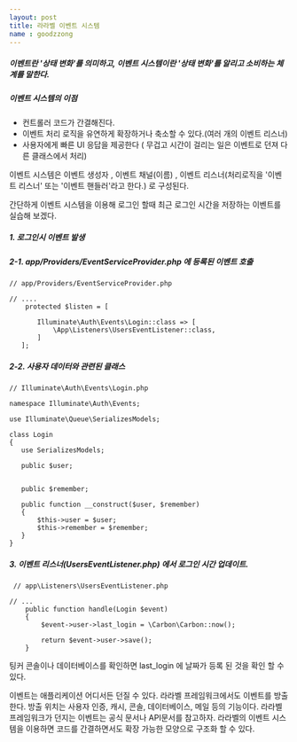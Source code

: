```yaml
---
layout: post
title: 라라벨 이벤트 시스템
name : goodzzong
---
```


##### 이벤트란 '상태 변화'를 의미하고, 이벤트 시스템이란 '상태 변화'를 알리고 소비하는 체계를 말한다.

##### 이벤트 시스템의 이점

* 컨트롤러 코드가 간결해진다.
* 이벤트 처리 로직을 유연하게 확장하거나 축소할 수 있다.(여러 개의 이벤트 리스너)
* 사용자에게 빠른 UI 응답을 제공한다 ( 무겁고 시간이 걸리는 일은 이벤트로 던져 다른 클래스에서 처리)

이벤트 시스템은 이벤트 생성자 , 이벤트 채널(이름) , 이벤트 리스너(처리로직을 '이벤트 리스너' 또는 '이벤트 핸들러'라고 한다.)
로 구성된다.

간단하게 이벤트 시스템을 이용해 로그인 할때 최근 로그인 시간을 저장하는 이벤트를 실습해 보겠다.


 ##### 1. 로그인시 이벤트 발생
 ##### 2-1. app/Providers/EventServiceProvider.php 에 등록된 이벤트 호출
 ~~~
 // app/Providers/EventServiceProvider.php
 
 // ....
     protected $listen = [

        Illuminate\Auth\Events\Login::class => [
            \App\Listeners\UsersEventListener::class,
        ]
    ];
 
 ~~~
##### 2-2. 사용자 데이터와 관련된 클래스

 ~~~
 // Illuminate\Auth\Events\Login.php
 
namespace Illuminate\Auth\Events;

use Illuminate\Queue\SerializesModels;

class Login
{
    use SerializesModels;

    public $user;


    public $remember;

    public function __construct($user, $remember)
    {
        $this->user = $user;
        $this->remember = $remember;
    }
}
 
 ~~~
 ##### 3. 이벤트 리스너(UsersEventListener.php) 에서 로그인 시간 업데이트.

~~~
 // app\Listeners\UsersEventListener.php

// ...
    public function handle(Login $event)
    {
        $event->user->last_login = \Carbon\Carbon::now();

        return $event->user->save();
    }
~~~

팅커 콘솔이나 데이터베이스를 확인하면 last_login 에 날짜가 등록 된 것을 확인 할 수 있다.


이벤트는 애플리케이션 어디서든 던질 수 있다.
라라벨 프레임워크에서도 이벤트를 방출 한다. 방출 위치는 사용자 인증, 캐시, 콘솔, 데이터베이스, 메일 등의 기능이다.
라라벨 프레임워크가 던지는 이벤트는 공식 문서나 API문서를 참고하자.
라라벨의 이벤트 시스템을 이용하면 코드를 간결하면서도 확장 가능한 모양으로 구조화 할 수 있다.
